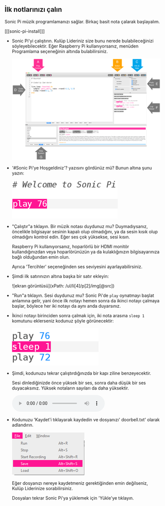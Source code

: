 ## İlk notlarınızı çalın

Sonic Pi müzik programlamanızı sağlar. Birkaç basit nota çalarak başlayalım.

[[[sonic-pi-install]]]

+ Sonic Pi'yi çalıştırın. Kulüp Lideriniz size bunu nerede bulabileceğinizi söyleyebilecektir. Eğer Raspberry Pi kullanıyorsanız, menüden Programlama seçeneğinin altında bulabilirsiniz.
    
    ![ekran görüntüsü](images/tune-GUI.png)

+ '#Sonic Pi'ye Hoşgeldiniz'? yazısını gördünüz mü? Bunun altına şunu yazın:
    
    ![ekran görüntüsü](images/tune-play.png)

+ "Çalıştır"a tıklayın. Bir müzik notası duydunuz mu? Duymadıysanız, öncelikle bilgisayar sesinin kapalı olup olmadığını, ya da sesin kısık olup olmadığını kontrol edin. Eğer ses çok yüksekse, sesi kısın.
    
    Raspberry Pi kullanıyorsanız, hoparlörlü bir HDMI monitör kullandığınızdan veya hoparlörünüzün ya da kulaklığınızın bilgisayarınıza bağlı olduğundan emin olun.
    
    Ayrıca 'Tercihler' seçeneğinden ses seviyesini ayarlayabilirsiniz.

+ Şimdi ilk satırınızın altına başka bir satır ekleyin:
    
    ![ekran görüntüsü](xPath: /ul/li[4]/p[2]/img[@src])

+ "Run"a tıklayın. Sesi duydunuz mu? Sonic Pi'de `play` oynatmayı başlat anlamına gelir, yani önce ilk notayı hemen sonra da ikinci notayı çalmaya başlar, böylece her iki notayı da aynı anda duyarsınız.

+ İkinci notayı birinciden sonra çalmak için, iki nota arasına `sleep 1` komutunu eklerseniz kodunuz şöyle görünecektir:
    
    ![ekran görüntüsü](images/tune-sleep.png)

+ Şimdi, kodunuzu tekrar çalıştırdığınızda bir kapı ziline benzeyecektir.
    
    Sesi dinlediğinizde önce yüksek bir ses, sonra daha düşük bir ses duyacaksınız. Yüksek notaların sayıları da daha yüksektir.
    
    <div id="audio-preview" class="pdf-hidden">
      <audio controls preload> <source src="resources/doorbell-1.mp3" type="audio/mpeg"> Tarayıcınız <code>audio</code> öğesini desteklemiyor. </audio>
    </div>
+ Kodunuzu 'Kaydet'i tıklayarak kaydedin ve dosyanızı' doorbell.txt' olarak adlandırın.
    
    ![ekran görüntüsü](images/tune-save.png)
    
    Eğer dosyanızı nereye kaydetmeniz gerektiğinden emin değilseniz, Kulüp Liderinize sorabilirsiniz.
    
    Dosyaları tekrar Sonic Pi'ya yüklemek için 'Yükle'ye tıklayın.
